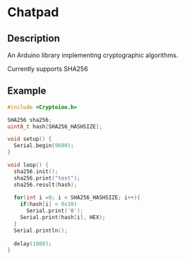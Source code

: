 Chatpad
==============

## Description

An Arduino library implementing cryptographic algorithms.

Currently supports SHA256

## Example

```cpp
#include <Cryptoino.h>

SHA256 sha256;
uint8_t hash[SHA256_HASHSIZE];

void setup() {
  Serial.begin(9600);
}

void loop() {
  sha256.init();
  sha256.print("test");
  sha256.result(hash);
  
  for(int i =0; i < SHA256_HASHSIZE; i++){
    if(hash[i] < 0x10)
      Serial.print('0');
    Serial.print(hash[i], HEX);
  }
  Serial.println();
  
  delay(1000);
}

```


